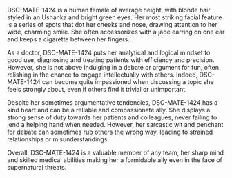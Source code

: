 DSC-MATE-1424 is a human female of average height, with blonde hair styled in an Ushanka and bright green eyes. Her most striking facial feature is a series of spots that dot her cheeks and nose, drawing attention to her wide, charming smile. She often accessorizes with a jade earring on one ear and keeps a cigarette between her fingers.

As a doctor, DSC-MATE-1424 puts her analytical and logical mindset to good use, diagnosing and treating patients with efficiency and precision. However, she is not above indulging in a debate or argument for fun, often relishing in the chance to engage intellectually with others. Indeed, DSC-MATE-1424 can become quite impassioned when discussing a topic she feels strongly about, even if others find it trivial or unimportant.

Despite her sometimes argumentative tendencies, DSC-MATE-1424 has a kind heart and can be a reliable and compassionate ally. She displays a strong sense of duty towards her patients and colleagues, never failing to lend a helping hand when needed. However, her sarcastic wit and penchant for debate can sometimes rub others the wrong way, leading to strained relationships or misunderstandings.

Overall, DSC-MATE-1424 is a valuable member of any team, her sharp mind and skilled medical abilities making her a formidable ally even in the face of supernatural threats.